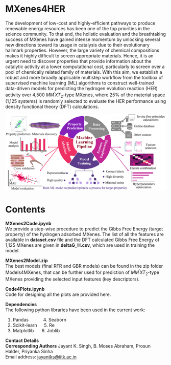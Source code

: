 # MXenes4HER
The development of low-cost and highly-efficient pathways to produce renewable energy resources has been one of the top priorities in the science community. To that end, the holistic evaluation and the breathtaking success of MXenes have gained intense momentum by unlocking several new directions toward its usage in catalysis due to their evolutionary hallmark properties. However, the large variety of chemical compositions makes it highly difficult to screen appropriate materials. Hence, it is an urgent need to discover properties that provide information about the catalytic activity at a lower computational cost, particularly to screen over a pool of chemically related family of materials. With this aim, we establish a robust and more broadly applicable multistep workflow from the toolbox of supervised machine learning (ML) algorithms to construct well-trained data-driven models for predicting the hydrogen evolution reaction (HER) activity over 4,500 $MM{^\prime}XT_2$-type MXenes, where 25% of the material space (1,125 systems) is randomly selected to evaluate the HER performance using density functional theory (DFT) calculations.

<img src=ML_workflow.jpg>

# Contents
**MXenes2Code.ipynb** <br>
We provide a step-wise procedure to predict the Gibbs Free Energy (target property) of the hydrogen adsorbed MXenes. The list of all the features are available in **dataset.csv** file and the DFT calculated Gibbs Free Energy of 1,125 MXenes are given in **deltaG_H.csv**, which are used in training the model. 

**MXenes2Model.zip** <br>
The best models (final RFR and GBR models) can be found in the zip folder Models4MXenes, that can be further used for prediction of $MM{^\prime}XT_2$-type MXenes providing the selected input features (key descriptors).

**Code4Plots.ipynb** <br>
Code for designing all the plots are provided here.   

**Dependencies** <br>
The following python libraries have been used in the current work:
1. Pandas &emsp;&emsp;&emsp;4. Seaborn
2. Scikit-learn  &emsp; 5. Re
3. Matplotlib &ensp;&emsp;6. Joblib

**Contact Details** <br>
**Corresponding Authors** Jayant K. Singh, B. Moses Abraham, Prosun Halder, Priyanka Sinha <br>
Email address: jayantks@iitk.ac.in <br>




